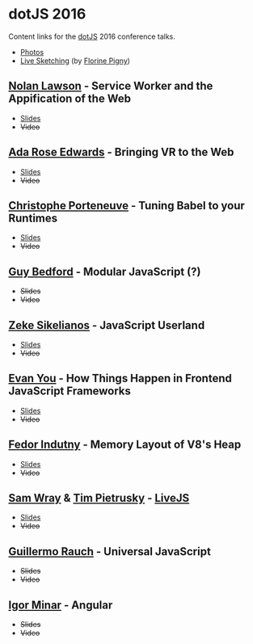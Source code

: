 # dotJS 2016

Content links for the [dotJS](https://www.dotjs.io/) 2016 conference talks.

- [Photos](https://www.flickr.com/photos/97226415@N08/sets/72157675822234502/)
- [Live Sketching](https://www.flickr.com/photos/97226415@N08/sets/72157673584112393/) (by [Florine Pigny](https://twitter.com/FlorinePigny))

## [Nolan Lawson](https://twitter.com/nolanlawson) - Service Worker and the Appification of the Web

- [Slides](https://nolanlawson.github.io/dotjs-2016/)
- ~~Video~~

## [Ada Rose Edwards](http://twitter.com/Lady_Ada_King) - Bringing VR to the Web

- [Slides](https://ada.is/webvr/talk-dot-js.html)
- ~~Video~~

## [Christophe Porteneuve](https://twitter.com/porteneuve) - Tuning Babel to your Runtimes

- [Slides](https://tdd.github.io/dotjs2016-babel-tuning/)
- ~~Video~~

## [Guy Bedford](https://twitter.com/guybedford) - Modular JavaScript (?)

- ~~Slides~~
- ~~Video~~

## [Zeke Sikelianos](http://twitter.com/zeke) - JavaScript Userland

- [Slides](https://github.com/zeke/javascript-userland)
- ~~Video~~

## [Evan You](https://twitter.com/youyuxi) - How Things Happen in Frontend JavaScript Frameworks

- [Slides](https://docs.google.com/presentation/d/1_BlJxudppfKmAtfbNIcqNwzrC5vLrR_h1e09apcpdNY/)
- ~~Video~~

## [Fedor Indutny](https://twitter.com/indutny) - Memory Layout of V8's Heap

- [Slides](http://paris2016.talks.darksi.de/)
- ~~Video~~

## [Sam Wray](https://twitter.com/_2xAA) & [Tim Pietrusky](https://twitter.com/timpietrusky) - [LiveJS](http://livejs.network/)

- [Slides](https://github.com/livejs/dotjs2016)
- ~~Video~~

## [Guillermo Rauch](https://twitter.com/rauchg) - Universal JavaScript

- ~~Slides~~
- ~~Video~~

## [Igor Minar](https://twitter.com/IgorMinar) - Angular

- ~~Slides~~
- ~~Video~~

